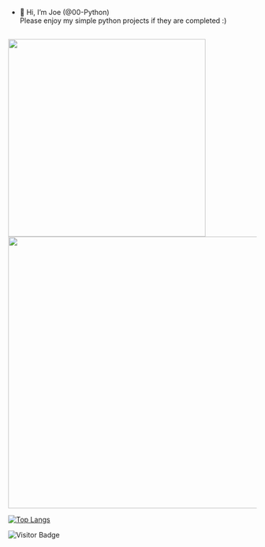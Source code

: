 - 👋 Hi, I’m Joe (@00-Python)   
Please enjoy my simple python projects if they are completed :) 

##
<p float="left">
  <img src="https://github-readme-stats.vercel.app/api?username=00-Python&show_icons=true&theme=transparent&hide=prs&count_private=true" width="400" /> 
  <img src="https://github-profile-summary-cards.vercel.app/api/cards/profile-details?username=00-Python&theme=transparent" width="550"  /> 
</p>
  
[![Top Langs](https://github-readme-stats.vercel.app/api/top-langs/?username=00-Python&theme=transparent)](https://github.com/anuraghazra/github-readme-stats)

![Visitor Badge](https://visitor-badge.laobi.icu/badge?page_id=00-Python)

